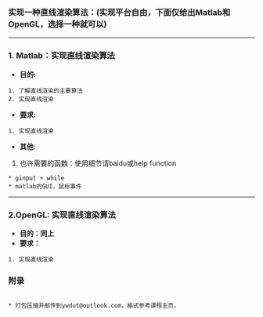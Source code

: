 ### 实现一种直线渲染算法：(实现平台自由，下面仅给出Matlab和OpenGL，选择一种就可以)

***

### 1. Matlab：实现直线渲染算法
* **目的:**
```
1. 了解直线渲染的主要算法
2. 实现直线渲染
```

* **要求:**

```
1. 实现直线渲染
```

* **其他:**

1. 也许需要的函数：使用细节请baidu或help function
```
* ginput + while
* matlab的GUI，鼠标事件
```

***

### 2.OpenGL: 实现直线渲染算法
* **目的：同上**
* **要求：**
```
1. 实现直线渲染
```

### 附录

```

* 打包压缩并邮件到ywdut@outlook.com，格式参考课程主页。
